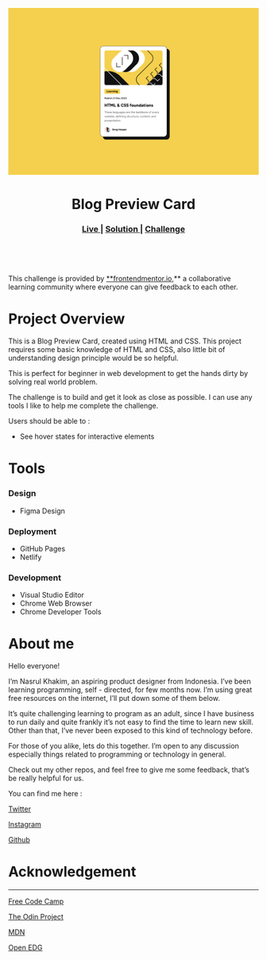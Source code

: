 <img src="/design/screenshot.png"></img>

<h1 align="center">Blog Preview Card</h1>

<div align="center">
  <h3>
    <a href="#" color="white" target="_blank" >
      Live
    </a>
    <span> | </span>
    <a href="#" target="_blank" >
      Solution
    </a>
   <span> | </span>
    <a href="https://www.frontendmentor.io/challenges/blog-preview-card-ckPaj01IcS" target="_blank">
      Challenge
    </a>
  </h3>
</div>
<br>
<br>
<br>

This challenge is provided by [\*\*frontendmentor.io](https://www.frontendmentor.io/home),\*\* a collaborative learning community where everyone can give feedback to each other.

# Project Overview

This is a Blog Preview Card, created using HTML and CSS. This project requires some basic knowledge of HTML and CSS, also little bit of understanding design principle would be so helpful.

This is perfect for beginner in web development to get the hands dirty by solving real world problem.

The challenge is to build and get it look as close as possible. I can use any tools I like to help me complete the challenge.

Users should be able to :

- See hover states for interactive elements

# Tools

### Design

- Figma Design

### Deployment

- GitHub Pages
- Netlify

### Development

- Visual Studio Editor
- Chrome Web Browser
- Chrome Developer Tools

# About me

Hello everyone!

I’m Nasrul Khakim, an aspiring product designer from Indonesia. I’ve been learning programming, self - directed, for few months now. I’m using great free resources on the internet, I’ll put down some of them below.

It’s quite challenging learning to program as an adult, since I have business to run daily and quite frankly it’s not easy to find the time to learn new skill. Other than that, I’ve never been exposed to this kind of technology before.

For those of you alike, lets do this together. I’m open to any discussion especially things related to programming or technology in general.

Check out my other repos, and feel free to give me some feedback, that’s be really helpful for us.

You can find me here :

[Twitter](https://twitter.com/nsrlkha)

[Instagram](https://www.instagram.com/nsrlkha/)

[Github](https://github.com/nasrulkhakim)

# Acknowledgement

---

[Free Code Camp](https://www.freecodecamp.org/learn)

[The Odin Project](https://www.theodinproject.com/dashboard)

[MDN](https://developer.mozilla.org/en-US/)

[Open EDG](https://edube.org/)
